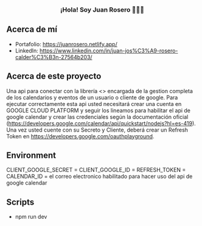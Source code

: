 <p align="center" width="300">  
   <h3 align="center">¡Hola! Soy Juan Rosero 👨🏻‍💻</h3>
</p>

## Acerca de mí

- Portafolio: https://juanrosero.netlify.app/
- LinkedIn: https://www.linkedin.com/in/juan-jos%C3%A9-rosero-calder%C3%B3n-27564b203/

## Acerca de este proyecto

Una api para conectar con la librería <<googleapis>> encargada de la gestion completa de los calendarios y eventos de un usuario o cliente de google. Para ejecutar correctamente esta api usted necesitará crear una cuenta en GOOGLE CLOUD PLATFORM y seguir los lineamos para habilitar el api de google calendar y crear las credenciales según la documentación oficial (https://developers.google.com/calendar/api/quickstart/nodejs?hl=es-419). Una vez usted cuente con su Secreto y Cliente, deberá crear un Refresh Token en https://developers.google.com/oauthplayground.

## Environment

CLIENT_GOOGLE_SECRET =
CLIENT_GOOGLE_ID =
REFRESH_TOKEN =
CALENDAR_ID = el correo electronico habilitado para hacer uso del api de google calendar

## Scripts

- npm run dev
